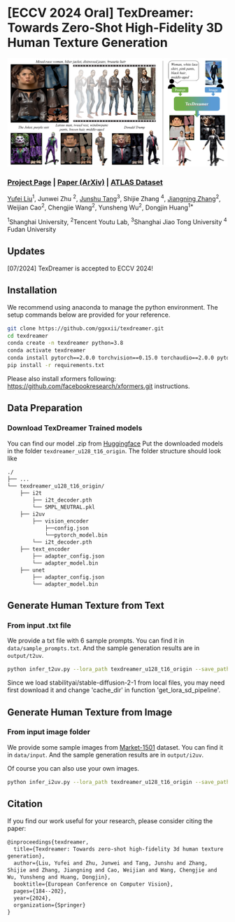 # [ECCV 2024 Oral] TexDreamer: Towards Zero-Shot High-Fidelity 3D Human Texture Generation 
<img src='doc/overview.png'/>

### [Project Page](https://ggxxii.github.io/texdreamer/) | [Paper (ArXiv)](https://arxiv.org/abs/2403.12906) | [ATLAS Dataset](https://huggingface.co/datasets/ggxxii/ATLAS)


[Yufei Liu](https://ggxxii.github.io/)<sup>1</sup>,
Junwei Zhu <sup>2</sup>,
[Junshu Tang](https://junshutang.github.io/)<sup>3</sup>,
Shijie Zhang <sup>4</sup>,
[Jiangning Zhang](https://zhangzjn.github.io/)<sup>2</sup>,
Weijian Cao<sup>2</sup>,
Chengjie Wang<sup>2</sup>,
Yunsheng Wu<sup>2</sup>,
Dongjin Huang<sup>1*</sup><br>


<sup>1</sup>Shanghai University, <sup>2</sup>Tencent Youtu Lab, <sup>3</sup>Shanghai Jiao Tong University <sup>4</sup> Fudan University

## Updates
<!-- [09/2022] :fire::fire::fire:**If you are looking for a higher-quality 3D human generation method, go checkout our new work [EVA3D](https://hongfz16.github.io/projects/EVA3D.html)!**:fire::fire::fire:

[09/2022] :fire::fire::fire:**If you are looking for a higher-quality text2motion method, go checkout our new work [MotionDiffuse](https://mingyuan-zhang.github.io/projects/MotionDiffuse.html)!**:fire::fire::fire:

[07/2022] Code release for motion generation part!

[05/2022] [Paper](https://arxiv.org/abs/2205.08535) uploaded to arXiv. [![arXiv](https://img.shields.io/badge/arXiv-2205.08535-b31b1b.svg)](https://arxiv.org/abs/2205.08535)

[05/2022] Add a [Colab Demo](https://colab.research.google.com/drive/1dfaecX7xF3nP6fyXc8XBljV5QY1lc1TR?usp=sharing) for avatar generation! [![Open In Colab](https://colab.research.google.com/assets/colab-badge.svg)](https://colab.research.google.com/drive/1dfaecX7xF3nP6fyXc8XBljV5QY1lc1TR?usp=sharing)

[05/2022] Support converting the generated avatar to the **animatable FBX format**! Go checkout [how to use the FBX models](#use-generated-fbx-models). Or checkout the [instructions](./Avatar2FBX/README.md) for the conversion codes.

[05/2022] Code release for avatar generation part! -->

[07/2024] TexDreamer is accepted to ECCV 2024!



<!-- ## :star2: Pipeline
<img src='doc/pipeline.png'/>

## :star2: Method
<img src='doc/method.png'/> -->

## Installation

We recommend using anaconda to manage the python environment. The setup commands below are provided for your reference.

```bash
git clone https://github.com/ggxxii/texdreamer.git
cd texdreamer
conda create -n texdreamer python=3.8
conda activate texdreamer
conda install pytorch==2.0.0 torchvision==0.15.0 torchaudio==2.0.0 pytorch-cuda=11.7 -c pytorch -c nvidia
pip install -r requirements.txt
```
Please also install xformers following: https://github.com/facebookresearch/xformers.git instructions.


## Data Preparation

### Download TexDreamer Trained models
You can find our model .zip from [Huggingface](https://huggingface.co/ggxxii/TexDreamer)
Put the downloaded models in the folder `texdreamer_u128_t16_origin`. The folder structure should look like

```
./
├── ...
└── texdreamer_u128_t16_origin/
    ├── i2t
        ├── i2t_decoder.pth
        └── SMPL_NEUTRAL.pkl
    ├── i2uv
        ├── vision_encoder
            ├──config.json
            └──pytorch_model.bin
        └── i2t_decoder.pth
    ├── text_encoder
        ├── adapter_config.json
        └── adapter_model.bin
    ├── unet
        ├── adapter_config.json
        └── adapter_model.bin
```

## Generate Human Texture from Text

### From input .txt file

We provide a txt file with 6 sample prompts. You can find it in `data/sample_prompts.txt`. And the sample generation results are in `output/t2uv`.

```bash
python infer_t2uv.py --lora_path texdreamer_u128_t16_origin --save_path output/t2uv --test_list data/sample_prompts.txt
```
Since we load stabilityai/stable-diffusion-2-1 from local files, you may need first download it and change 'cache_dir' in function 'get_lora_sd_pipeline'.

## Generate Human Texture from Image

### From input image folder

We provide some sample images from [Market-1501](https://zheng-lab.cecs.anu.edu.au/Project/project_reid.html) dataset. You can find it in `data/input`. And the sample generation results are in `output/i2uv`. 

Of course you can also use your own images.

```bash
python infer_i2uv.py --lora_path texdreamer_u128_t16_origin --save_path output/i2uv --test_folder data/input
```


## Citation
If you find our work useful for your research, please consider citing the paper:
```
@inproceedings{texdreamer,
  title={Texdreamer: Towards zero-shot high-fidelity 3d human texture generation},
  author={Liu, Yufei and Zhu, Junwei and Tang, Junshu and Zhang, Shijie and Zhang, Jiangning and Cao, Weijian and Wang, Chengjie and Wu, Yunsheng and Huang, Dongjin},
  booktitle={European Conference on Computer Vision},
  pages={184--202},
  year={2024},
  organization={Springer}
}
```